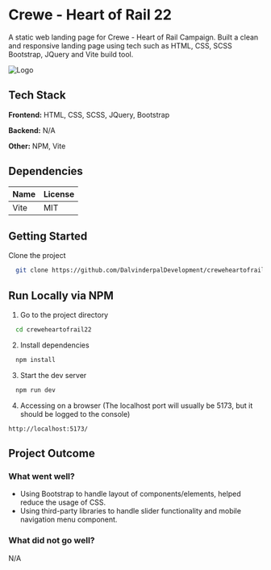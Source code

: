 
# Crewe - Heart of Rail 22

A static web landing page for Crewe - Heart of Rail Campaign. Built a clean and responsive landing page using tech such as HTML, CSS, SCSS Bootstrap, JQuery and Vite build tool.

![Logo](https://crewerail22.dalvinderpalssoora.co.uk/assets/dist/images/crewe-rail-screenshot.png)




## Tech Stack

**Frontend:** HTML, CSS, SCSS, JQuery, Bootstrap

**Backend:** N/A

**Other:** NPM, Vite


## Dependencies
| Name           | License                                                                |
| ----------------- | ------------------------------------------------------------------ |
| Vite | MIT |

## Getting Started

Clone the project

```bash
  git clone https://github.com/DalvinderpalDevelopment/creweheartofrail22.git
  ```
## Run Locally via NPM

1. Go to the project directory

```bash
  cd creweheartofrail22
```

2. Install dependencies

```bash
  npm install
```

3. Start the dev server

```bash
  npm run dev
```

4. Accessing on a browser (The localhost port will usually be 5173, but it should be logged to the console)

```
http://localhost:5173/
```


## Project Outcome

### What went well?

- Using Bootstrap to handle layout of components/elements, helped reduce the usage of CSS.
- Using third-party libraries to handle slider functionality and mobile navigation menu component.

### What did not go well?

N/A